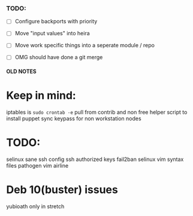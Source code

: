 ### TODO:
- [ ] Configure backports with priority
- [ ] Move "input values" into heira
- [ ] Move work specific things into a seperate module / repo
- [ ] OMG should have done a git merge




#### OLD NOTES
# Keep in mind:
iptables is `sudo crontab -e`
pull from contrib and non free
helper script to install puppet
sync keypass for non workstation nodes

# TODO:
selinux
sane ssh config
ssh authorized keys
fail2ban
selinux vim syntax files
pathogen vim airline

# Deb 10(buster) issues
 yubioath only in stretch
